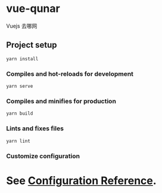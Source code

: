 # vue-qunar

Vuejs 去哪网

## Project setup

```
yarn install
```

### Compiles and hot-reloads for development

```
yarn serve
```

### Compiles and minifies for production

```
yarn build
```

### Lints and fixes files

```
yarn lint
```

### Customize configuration

# See [Configuration Reference](https://cli.vuejs.org/config/).
